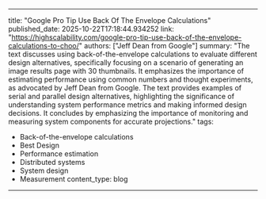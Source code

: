 
---
title: "Google Pro Tip Use Back Of The Envelope Calculations"
published_date: 2025-10-22T17:18:44.934252
link: "https://highscalability.com/google-pro-tip-use-back-of-the-envelope-calculations-to-choo/"
authors: ["Jeff Dean from Google"]
summary: "The text discusses using back-of-the-envelope calculations to evaluate different design alternatives, specifically focusing on a scenario of generating an image results page with 30 thumbnails. It emphasizes the importance of estimating performance using common numbers and thought experiments, as advocated by Jeff Dean from Google. The text provides examples of serial and parallel design alternatives, highlighting the significance of understanding system performance metrics and making informed design decisions. It concludes by emphasizing the importance of monitoring and measuring system components for accurate projections."
tags:
  - Back-of-the-envelope calculations
  - Best Design
  - Performance estimation
  - Distributed systems
  - System design
  - Measurement
content_type: blog
---

